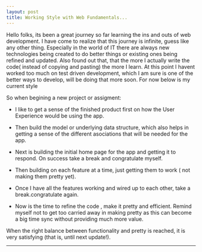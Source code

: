 ```yaml
---
layout: post
title: Working Style with Web Fundamentals...
---
```


Hello folks, its been a great journey so far learning the ins and outs of web development.
I have come to realize that this journey is infinite, guess like any other thing.
Especially in the world of IT there are always new technologies being created to do better things or existing ones being refined and updated.
Also found out that, that the more I actually write the code( instead of copying and pasting) the more I learn.
At this point I havent worked too much on test driven development, which I am sure is one of the better ways to develop, will be doing that more soon. For now below is my current style

So when begining a new project or assigment:

- I like to get a sense of the finished product first on how the User Experience would be using the app.

- Then build the model or underlying data structure, which also helps in getting a sense of the different asociations that will be needed for the app.

- Next is building the initial home page for the app and getting it to respond. On success take a break and congratulate myself.

- Then building on each feature at a time, just getting them to work ( not making them pretty yet).

- Once I have all the features working and wired up to each other, take a break.congratulate again.

- Now is the time to refine the code , make it pretty and efficient. Remind myself not to get too carried away in making pretty as this can become a big time sync without providing much more value.

 When the right balance between functionality and pretty is reached, it is very satisfying (that is, until next update!).
 
 ***
